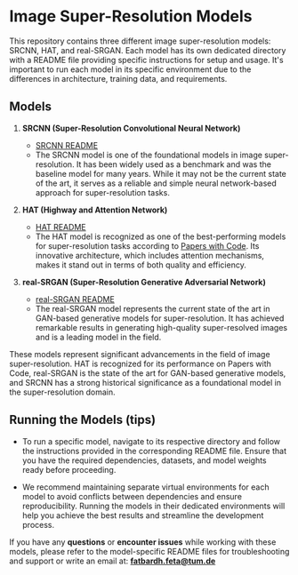 # Image Super-Resolution Models

This repository contains three different image super-resolution models: SRCNN, HAT, and real-SRGAN. Each model has its own dedicated directory with a README file providing specific instructions for setup and usage. It's important to run each model in its specific environment due to the differences in architecture, training data, and requirements.

## Models



1. **SRCNN (Super-Resolution Convolutional Neural Network)**

   - [SRCNN README](./srcnn/README.md)
   - The SRCNN model is one of the foundational models in image super-resolution. It has been widely used as a benchmark and was the baseline model for many years. While it may not be the current state of the art, it serves as a reliable and simple neural network-based approach for super-resolution tasks.

2. **HAT (Highway and Attention Network)**

   - [HAT README](./hat/README.md)
   - The HAT model is recognized as one of the best-performing models for super-resolution tasks according to [Papers with Code](https://paperswithcode.com). Its innovative architecture, which includes attention mechanisms, makes it stand out in terms of both quality and efficiency.

3. **real-SRGAN (Super-Resolution Generative Adversarial Network)**

   - [real-SRGAN README](./real-srgan/README.md)
   - The real-SRGAN model represents the current state of the art in GAN-based generative models for super-resolution. It has achieved remarkable results in generating high-quality super-resolved images and is a leading model in the field.


These models represent significant advancements in the field of image super-resolution. HAT is recognized for its performance on Papers with Code, real-SRGAN is the state of the art for GAN-based generative models, and SRCNN has a strong historical significance as a foundational model in the super-resolution domain.


## Running the Models (tips)

- To run a specific model, navigate to its respective directory and follow the instructions provided in the corresponding README file. Ensure that you have the required dependencies, datasets, and model weights ready before proceeding.

- We recommend maintaining separate virtual environments for each model to avoid conflicts between dependencies and ensure reproducibility. Running the models in their dedicated environments will help you achieve the best results and streamline the development process.


If you have any **questions** or **encounter issues** while working with these models, please refer to the model-specific README files for troubleshooting and support or write an email at: **fatbardh.feta@tum.de**


